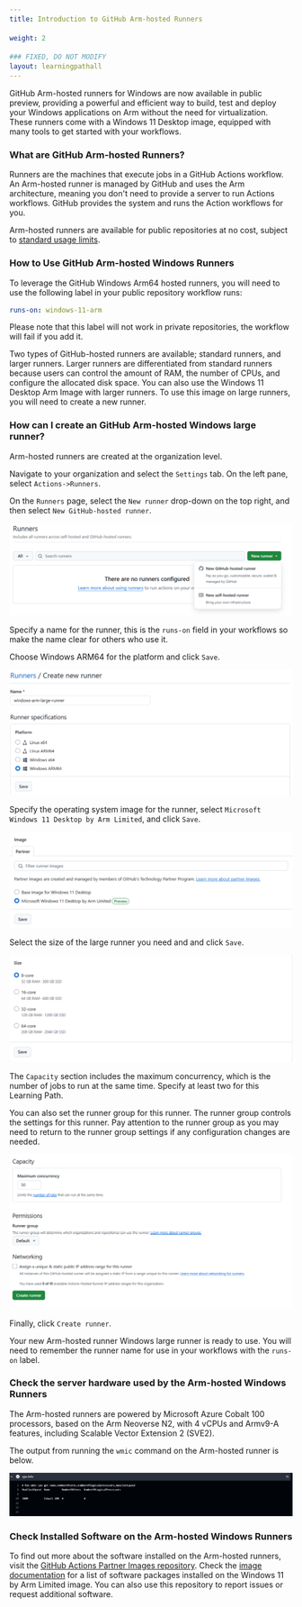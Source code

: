 ```yaml
---
title: Introduction to GitHub Arm-hosted Runners

weight: 2

### FIXED, DO NOT MODIFY
layout: learningpathall
---
```

GitHub Arm-hosted runners for Windows are now available in public preview, providing a powerful and efficient way to build, test and deploy your Windows applications on Arm without the need for virtualization. These runners come with a Windows 11 Desktop image, equipped with many tools to get started with your workflows. 

### What are GitHub Arm-hosted Runners?

Runners are the machines that execute jobs in a GitHub Actions workflow. An Arm-hosted runner is managed by GitHub and uses the Arm architecture, meaning you don't need to provide a server to run Actions workflows. GitHub provides the system and runs the Action workflows for you.

Arm-hosted runners are available for public repositories at no cost, subject to [standard usage limits](https://docs.github.com/en/actions/administering-github-actions/usage-limits-billing-and-administration#usage-limits). 

### How to Use GitHub Arm-hosted Windows Runners

To leverage the GitHub Windows Arm64 hosted runners, you will need to use the following label in your public repository workflow runs:

```yaml
runs-on: windows-11-arm
```

Please note that this label will not work in private repositories, the workflow will fail if you add it. 

Two types of GitHub-hosted runners are available; standard runners, and larger runners. Larger runners are differentiated from standard runners because users can control the amount of RAM, the number of CPUs, and configure the allocated disk space. You can also use the Windows 11 Desktop Arm Image with larger runners. To use this image on large runners, you will need to create a new runner.

### How can I create an GitHub Arm-hosted Windows large runner?

Arm-hosted runners are created at the organization level.

Navigate to your organization and select the `Settings` tab. On the left pane, select `Actions->Runners`.

On the `Runners` page, select the `New runner` drop-down on the top right, and then select `New GitHub-hosted runner`.

![new-runner #center](_images/new-runner.png)


Specify a name for the runner, this is the `runs-on` field in your workflows so make the name clear for others who use it.

Choose Windows ARM64 for the platform and click `Save`.

![platform #center](_images/platform.png)

Specify the operating system image for the runner, select `Microsoft Windows 11 Desktop by Arm Limited`, and click `Save`.

![image #center](_images/win_image.png)

Select the size of the large runner you need and and click `Save`.

![specifications #center](_images/size.png)

The `Capacity` section includes the maximum concurrency, which is the number of jobs to run at the same time. Specify at least two for this Learning Path.

You can also set the runner group for this runner. The runner group controls the settings for this runner. Pay attention to the runner group as you may need to return to the runner group settings if any configuration changes are needed.

![capacity #center](_images/capacity.png)

Finally, click `Create runner`.

Your new Arm-hosted runner Windows large runner is ready to use. You will need to remember the runner name for use in your workflows with the `runs-on` label. 

### Check the server hardware used by the Arm-hosted Windows Runners
The Arm-hosted runners are powered by Microsoft Azure Cobalt 100 processors, based on the Arm Neoverse N2, with 4 vCPUs and Armv9-A features, including Scalable Vector Extension 2 (SVE2).

The output from running the `wmic` command on the Arm-hosted runner is below.

![Arm-hosted runner info #center](_images/cpuinfo.png)


### Check Installed Software on the Arm-hosted Windows Runners

To find out more about the software installed on the Arm-hosted runners, visit the [GitHub Actions Partner Images repository](https://github.com/actions/partner-runner-images/). Check the [image documentation](https://github.com/actions/partner-runner-images/blob/main/images/arm-windows-11-image.md) for a list of software packages installed on the Windows 11 by Arm Limited image. You can also use this repository to report issues or request additional software.

